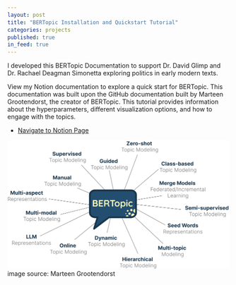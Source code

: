 ```yaml
---
layout: post
title: "BERTopic Installation and Quickstart Tutorial"
categories: projects
published: true
in_feed: true
---
```

I developed this BERTopic Documentation to support Dr. David Glimp and Dr. Rachael Deagman Simonetta exploring politics in early modern texts. 
<section>

<section>
View my Notion documentation to explore a quick start for BERTopic. This documentation was built upon the GitHub documentation built by Marteen Grootendorst, the creator of BERTopic. This tutorial provides information about the hyperparameters, different visualization options, and how to engage with the topics. 
	<p>
	<ul class="actions">
		<li><a href="https://historicalbert.notion.site/BERT-Installation-and-QuickStart-Tutorial-ipynb-11356d64b289804692b8d4555f02cf8c" class="button fit small">Navigate to Notion Page</a></li>
	</ul>
  </p>
  
</section>


 <section>
	<div class="box alt">
		<div class="row gtr-50 gtr-uniform">
			<div class="col-12"><span class="image fit"><img src="/assets/images/bert_bubble.png" alt="A speech bubble describing the capabilities of BERTopic."  /></span> 
        <figcaption>image source: Marteen Grootendorst</figcaption>
			</div>
		</div>
	</div>
</section>
